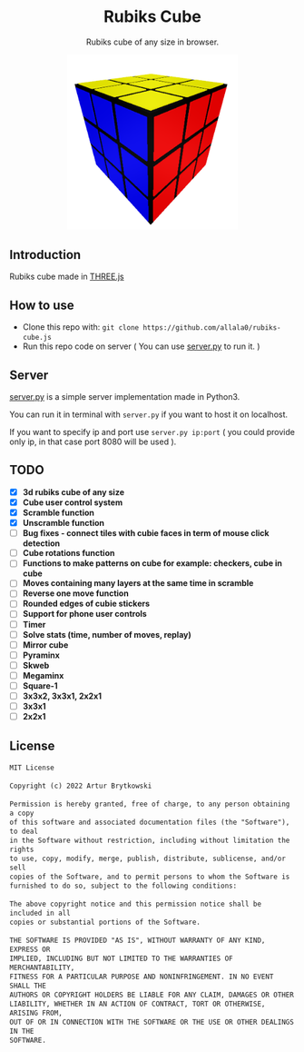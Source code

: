 <h1 align="center">Rubiks Cube</h1>
<p align="center">Rubiks cube of any size in browser.</p>
<p align="center"><img src="img/cube.png" width=300;/></p>

## Introduction

Rubiks cube made in <a href='https://threejs.org/'>THREE.js</a>

## How to use

- Clone this repo with:  ```git clone https://github.com/allala0/rubiks-cube.js``` 
- Run this repo code on server ( You can use <a href='server.py'>server.py</a> to run it. )

## Server

<a href='server.py'>server.py</a> is a simple server implementation made in Python3. 

You can run it in terminal with ```server.py``` if you want to host it on localhost.

If you want to specify ip and port use ```server.py ip:port``` ( you could provide only ip, in that case port 8080 will be used ).

## TODO

- [x] **3d rubiks cube of any size**
- [x] **Cube user control system**
- [x] **Scramble function**
- [x] **Unscramble function**
- [ ] **Bug fixes - connect tiles with cubie faces in term of mouse click detection**
- [ ] **Cube rotations function**
- [ ] **Functions to make patterns on cube for example: checkers, cube in cube**
- [ ] **Moves containing many layers at the same time in scramble**
- [ ] **Reverse one move function**
- [ ] **Rounded edges of cubie stickers**
- [ ] **Support for phone user controls**
- [ ] **Timer**
- [ ] **Solve stats (time, number of moves, replay)**
- [ ] **Mirror cube**
- [ ] **Pyraminx**
- [ ] **Skweb**
- [ ] **Megaminx**
- [ ] **Square-1**
- [ ] **3x3x2, 3x3x1, 2x2x1**
- [ ] **3x3x1**
- [ ] **2x2x1**

## License

```
MIT License

Copyright (c) 2022 Artur Brytkowski

Permission is hereby granted, free of charge, to any person obtaining a copy
of this software and associated documentation files (the "Software"), to deal
in the Software without restriction, including without limitation the rights
to use, copy, modify, merge, publish, distribute, sublicense, and/or sell
copies of the Software, and to permit persons to whom the Software is
furnished to do so, subject to the following conditions:

The above copyright notice and this permission notice shall be included in all
copies or substantial portions of the Software.

THE SOFTWARE IS PROVIDED "AS IS", WITHOUT WARRANTY OF ANY KIND, EXPRESS OR
IMPLIED, INCLUDING BUT NOT LIMITED TO THE WARRANTIES OF MERCHANTABILITY,
FITNESS FOR A PARTICULAR PURPOSE AND NONINFRINGEMENT. IN NO EVENT SHALL THE
AUTHORS OR COPYRIGHT HOLDERS BE LIABLE FOR ANY CLAIM, DAMAGES OR OTHER
LIABILITY, WHETHER IN AN ACTION OF CONTRACT, TORT OR OTHERWISE, ARISING FROM,
OUT OF OR IN CONNECTION WITH THE SOFTWARE OR THE USE OR OTHER DEALINGS IN THE
SOFTWARE.
```